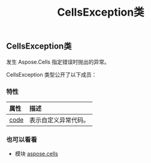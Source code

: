 ﻿---
title: CellsException类
second_title: Aspose.Cells for Python via .NET API 参考文献
description:
type: docs
weight: 210
url: /zh/python-net/aspose.cells/cellsexception/
is_root: false
---
## CellsException类
发生 Aspose.Cells 指定错误时抛出的异常。



CellsException 类型公开了以下成员：

### 特性
|属性|描述|
| :- | :- |
| [code](/cells/zh/python-net/aspose.cells/cellsexception/code) |表示自定义异常代码。|



### 也可以看看
* 模块 [aspose.cells](..)
